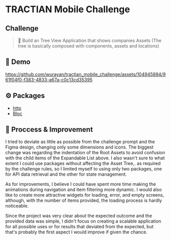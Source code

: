 # TRACTIAN Mobile Challenge

## Challenge
> 📌 Build an Tree View Application that shows companies Assets (The tree is basically composed with components, assets and locations)

## :iphone: Demo
https://github.com/wurayan/tractian_mobile_challenge/assets/104945884/961f04f0-f383-4833-a67a-c0c13cd35395


## :gear: Packages
- [http](https://pub.dev/packages/http)
- [Bloc](https://pub.dev/packages/bloc)

## :page_with_curl: Proccess & Improvement
I tried to deviate as little as possible from the challenge prompt and the  Figma design, changing only some dimensions and icons. The biggest change was regarding the indentation of the Root Assets to avoid confusion with the child items of the Expandable List above. 
I also wasn't sure to what extent I could use packages without affecting the Asset Tree,. as required by the challenge rules, so I limited myself to using only two packages, one for API data retrieval and the other for state management.

As for improvements, I believe I could have spent more time making the animations during navigation and item filtering more dynamic. I would also like to create more attractive widgets for loading, error, and empty screens, although, with the number of items provided, the loading process is hardly noticeable.

Since the project was very clear about the expected outcome and the provided data was simple, I didn't focus on creating a scalable application for all possible uses or for results that deviated from the expected, but that's probably the first aspect I would improve if given the chance.
